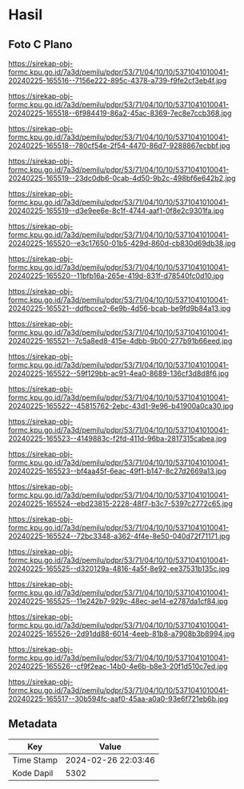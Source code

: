 # Hasil

## Foto C Plano

https://sirekap-obj-formc.kpu.go.id/7a3d/pemilu/pdpr/53/71/04/10/10/5371041010041-20240225-165516--7156e222-895c-4378-a739-f9fe2cf3eb4f.jpg

https://sirekap-obj-formc.kpu.go.id/7a3d/pemilu/pdpr/53/71/04/10/10/5371041010041-20240225-165518--6f984419-86a2-45ac-8369-7ec8e7ccb368.jpg

https://sirekap-obj-formc.kpu.go.id/7a3d/pemilu/pdpr/53/71/04/10/10/5371041010041-20240225-165518--780cf54e-2f54-4470-86d7-9288867ecbbf.jpg

https://sirekap-obj-formc.kpu.go.id/7a3d/pemilu/pdpr/53/71/04/10/10/5371041010041-20240225-165519--23dc0db6-0cab-4d50-9b2c-498bf6e642b2.jpg

https://sirekap-obj-formc.kpu.go.id/7a3d/pemilu/pdpr/53/71/04/10/10/5371041010041-20240225-165519--d3e9ee6e-8c1f-4744-aaf1-0f8e2c9301fa.jpg

https://sirekap-obj-formc.kpu.go.id/7a3d/pemilu/pdpr/53/71/04/10/10/5371041010041-20240225-165520--e3c17650-01b5-429d-860d-cb830d69db38.jpg

https://sirekap-obj-formc.kpu.go.id/7a3d/pemilu/pdpr/53/71/04/10/10/5371041010041-20240225-165520--11bfb16a-265e-419d-831f-d78540fc0d10.jpg

https://sirekap-obj-formc.kpu.go.id/7a3d/pemilu/pdpr/53/71/04/10/10/5371041010041-20240225-165521--ddfbcce2-6e9b-4d56-bcab-be9fd9b84a13.jpg

https://sirekap-obj-formc.kpu.go.id/7a3d/pemilu/pdpr/53/71/04/10/10/5371041010041-20240225-165521--7c5a8ed8-415e-4dbb-9b00-277b91b66eed.jpg

https://sirekap-obj-formc.kpu.go.id/7a3d/pemilu/pdpr/53/71/04/10/10/5371041010041-20240225-165522--59f129bb-ac91-4ea0-8689-136cf3d8d8f6.jpg

https://sirekap-obj-formc.kpu.go.id/7a3d/pemilu/pdpr/53/71/04/10/10/5371041010041-20240225-165522--45815762-2ebc-43d1-9e96-b41900a0ca30.jpg

https://sirekap-obj-formc.kpu.go.id/7a3d/pemilu/pdpr/53/71/04/10/10/5371041010041-20240225-165523--4149883c-f2fd-411d-96ba-2817315cabea.jpg

https://sirekap-obj-formc.kpu.go.id/7a3d/pemilu/pdpr/53/71/04/10/10/5371041010041-20240225-165523--bf4aa45f-6eac-49f1-b147-8c27d2669a13.jpg

https://sirekap-obj-formc.kpu.go.id/7a3d/pemilu/pdpr/53/71/04/10/10/5371041010041-20240225-165524--ebd23815-2228-48f7-b3c7-5397c2772c65.jpg

https://sirekap-obj-formc.kpu.go.id/7a3d/pemilu/pdpr/53/71/04/10/10/5371041010041-20240225-165524--72bc3348-a362-4f4e-8e50-040d72f71171.jpg

https://sirekap-obj-formc.kpu.go.id/7a3d/pemilu/pdpr/53/71/04/10/10/5371041010041-20240225-165525--d320129a-4816-4a5f-8e92-ee37531b135c.jpg

https://sirekap-obj-formc.kpu.go.id/7a3d/pemilu/pdpr/53/71/04/10/10/5371041010041-20240225-165525--11e242b7-929c-48ec-ae14-e2787da1cf84.jpg

https://sirekap-obj-formc.kpu.go.id/7a3d/pemilu/pdpr/53/71/04/10/10/5371041010041-20240225-165526--2d91dd88-6014-4eeb-81b8-a7908b3b8994.jpg

https://sirekap-obj-formc.kpu.go.id/7a3d/pemilu/pdpr/53/71/04/10/10/5371041010041-20240225-165526--cf9f2eac-14b0-4e6b-b8e3-20f1d510c7ed.jpg

https://sirekap-obj-formc.kpu.go.id/7a3d/pemilu/pdpr/53/71/04/10/10/5371041010041-20240225-165517--30b594fc-aaf0-45aa-a0a0-93e6f721eb6b.jpg


## Metadata

| Key        | Value               |
| ---------- | ------------------- |
| Time Stamp | 2024-02-26 22:03:46 |
| Kode Dapil | 5302                |



